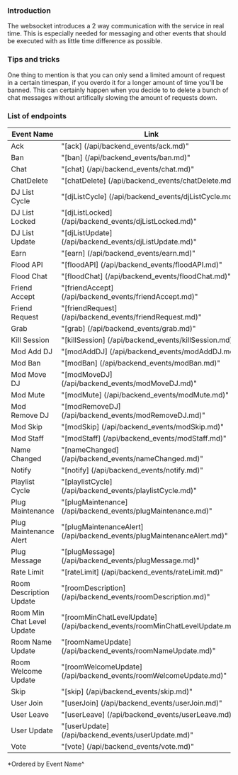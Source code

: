 ### Introduction

The websocket introduces a 2 way communication with the service in real time.
This is especially needed for messaging and other events that should be executed with as little time difference as 
possible.



### Tips and tricks

One thing to mention is that you can only send a limited amount of request in a certain timespan, if you overdo it 
for a longer amount of time you'll be banned. This can certainly happen when you decide to to delete
a bunch of chat messages without artifically slowing the amount of requests down.

### List of endpoints

| Event Name                | Link                                                                                          |
|-----------------------    | -------------                                                                                 |
| Ack                       | "[ack]                           (/api/backend_events/ack.md)"                                |
| Ban                       | "[ban]                           (/api/backend_events/ban.md)"                                |
| Chat                      | "[chat]                          (/api/backend_events/chat.md)"                               |
| ChatDelete                | "[chatDelete]                    (/api/backend_events/chatDelete.md)"                         |
| DJ List Cycle             | "[djListCycle]                   (/api/backend_events/djListCycle.md)"                        |
| DJ List Locked            | "[djListLocked]                  (/api/backend_events/djListLocked.md)"                       |
| DJ List Update            | "[djListUpdate]                  (/api/backend_events/djListUpdate.md)"                       |
| Earn                      | "[earn]                          (/api/backend_events/earn.md)"                               |
| Flood API                 | "[floodAPI]                      (/api/backend_events/floodAPI.md)"                           |
| Flood Chat                | "[floodChat]                     (/api/backend_events/floodChat.md)"                          |
| Friend Accept             | "[friendAccept]                  (/api/backend_events/friendAccept.md)"                       |
| Friend Request            | "[friendRequest]                 (/api/backend_events/friendRequest.md)"                      |
| Grab                      | "[grab]                          (/api/backend_events/grab.md)"                               |
| Kill Session              | "[killSession]                   (/api/backend_events/killSession.md)"                        |
| Mod Add DJ                | "[modAddDJ]                      (/api/backend_events/modAddDJ.md)"                           |
| Mod Ban                   | "[modBan]                        (/api/backend_events/modBan.md)"                             |
| Mod Move DJ               | "[modMoveDJ]                     (/api/backend_events/modMoveDJ.md)"                          |
| Mod Mute                  | "[modMute]                       (/api/backend_events/modMute.md)"                            |
| Mod Remove DJ             | "[modRemoveDJ]                   (/api/backend_events/modRemoveDJ.md)"                        |
| Mod Skip                  | "[modSkip]                       (/api/backend_events/modSkip.md)"                            |
| Mod Staff                 | "[modStaff]                      (/api/backend_events/modStaff.md)"                           |
| Name Changed              | "[nameChanged]                   (/api/backend_events/nameChanged.md)"                        |
| Notify                    | "[notify]                        (/api/backend_events/notify.md)"                             |
| Playlist Cycle            | "[playlistCycle]                 (/api/backend_events/playlistCycle.md)"                      |
| Plug Maintenance          | "[plugMaintenance]               (/api/backend_events/plugMaintenance.md)"                    |
| Plug Maintenance Alert    | "[plugMaintenanceAlert]          (/api/backend_events/plugMaintenanceAlert.md)"               |
| Plug Message              | "[plugMessage]                   (/api/backend_events/plugMessage.md)"                        |
| Rate Limit                | "[rateLimit]                     (/api/backend_events/rateLimit.md)"                          |
| Room Description Update   | "[roomDescription]               (/api/backend_events/roomDescription.md)"                    |
| Room Min Chat Level Update| "[roomMinChatLevelUpdate]        (/api/backend_events/roomMinChatLevelUpdate.md)"             |
| Room Name Update          | "[roomNameUpdate]                (/api/backend_events/roomNameUpdate.md)"                     |
| Room Welcome Update       | "[roomWelcomeUpdate]             (/api/backend_events/roomWelcomeUpdate.md)"                  |
| Skip                      | "[skip]                          (/api/backend_events/skip.md)"                               |
| User Join                 | "[userJoin]                      (/api/backend_events/userJoin.md)"                           |
| User Leave                | "[userLeave]                     (/api/backend_events/userLeave.md)"                          |
| User Update               | "[userUpdate]                    (/api/backend_events/userUpdate.md)"                         |
| Vote                      | "[vote]                          (/api/backend_events/vote.md)"                               |

*Ordered by Event Name^